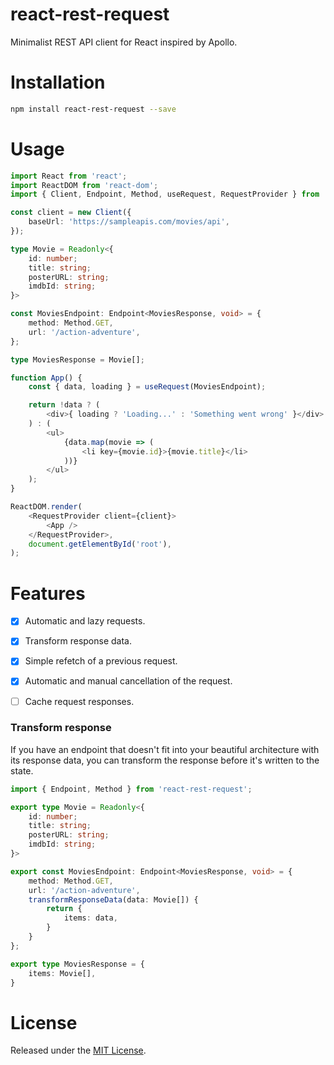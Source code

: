 # react-rest-request

Minimalist REST API client for React inspired by Apollo.


# Installation

```bash
npm install react-rest-request --save
```


# Usage

```typescript
import React from 'react';
import ReactDOM from 'react-dom';
import { Client, Endpoint, Method, useRequest, RequestProvider } from 'react-rest-request';

const client = new Client({
    baseUrl: 'https://sampleapis.com/movies/api',
});

type Movie = Readonly<{
    id: number;
    title: string;
    posterURL: string;
    imdbId: string;
}>

const MoviesEndpoint: Endpoint<MoviesResponse, void> = {
    method: Method.GET,
    url: '/action-adventure',
};

type MoviesResponse = Movie[];

function App() {
    const { data, loading } = useRequest(MoviesEndpoint);

    return !data ? (
        <div>{ loading ? 'Loading...' : 'Something went wrong' }</div>
    ) : (
        <ul>
            {data.map(movie => (
                <li key={movie.id}>{movie.title}</li>
            ))}
        </ul>
    );
}

ReactDOM.render(
    <RequestProvider client={client}>
        <App />
    </RequestProvider>,
    document.getElementById('root'),
);
```

# Features

- [x] Automatic and lazy requests.
- [x] Transform response data.
- [x] Simple refetch of a previous request.
- [x] Automatic and manual cancellation of the request.
- [ ] Cache request responses.


### Transform response

If you have an endpoint that doesn't fit into your beautiful architecture
with its response data, you can transform the response before it's written
to the state.

```typescript
import { Endpoint, Method } from 'react-rest-request';

export type Movie = Readonly<{
    id: number;
    title: string;
    posterURL: string;
    imdbId: string;
}>

export const MoviesEndpoint: Endpoint<MoviesResponse, void> = {
    method: Method.GET,
    url: '/action-adventure',
    transformResponseData(data: Movie[]) {
        return {
            items: data,
        }
    }
};

export type MoviesResponse = {
    items: Movie[],
}
```

# License

Released under the [MIT License].


[MIT License]: https://github.com/pleshevskiy/react-rest-request/blob/master/LICENSE.md
